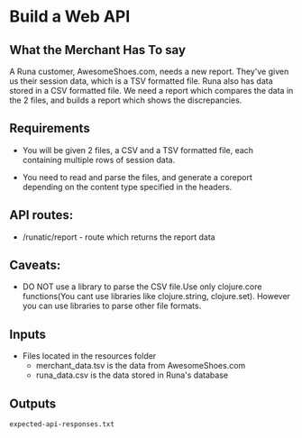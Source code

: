 # Build a Web API

## What the Merchant Has To say
A Runa customer, AwesomeShoes.com, needs a new report. They've given us their session data, which is a TSV formatted file. Runa also has data stored in a CSV formatted file. We need a report which compares the data in the 2 files, and builds a report which shows the discrepancies.

## Requirements
* You will be given 2 files, a CSV and a TSV formatted file, each containing multiple rows of session data.

* You need to read and parse the files, and generate a coreport depending on the content type specified in the headers.


## API routes:
* /runatic/report - route which returns the report data

## Caveats:
* DO NOT use a library to parse the CSV file.Use only clojure.core functions(You cant use libraries like clojure.string, clojure.set). However you can use libraries to parse other file formats.

## Inputs
  * Files located in the resources folder
    * merchant_data.tsv is the data from AwesomeShoes.com
    * runa_data.csv is the data stored in Runa's database

## Outputs

`expected-api-responses.txt`
